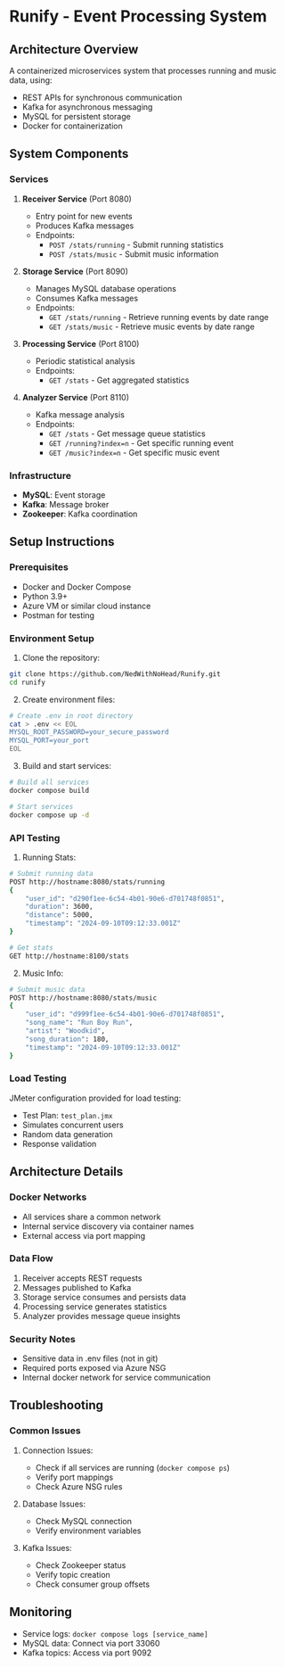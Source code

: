 # Runify - Event Processing System

## Architecture Overview
A containerized microservices system that processes running and music data, using:
- REST APIs for synchronous communication
- Kafka for asynchronous messaging
- MySQL for persistent storage
- Docker for containerization

## System Components

### Services
1. **Receiver Service** (Port 8080)
   - Entry point for new events
   - Produces Kafka messages
   - Endpoints:
     - `POST /stats/running` - Submit running statistics
     - `POST /stats/music` - Submit music information

2. **Storage Service** (Port 8090)
   - Manages MySQL database operations
   - Consumes Kafka messages
   - Endpoints:
     - `GET /stats/running` - Retrieve running events by date range
     - `GET /stats/music` - Retrieve music events by date range

3. **Processing Service** (Port 8100)
   - Periodic statistical analysis
   - Endpoints:
     - `GET /stats` - Get aggregated statistics

4. **Analyzer Service** (Port 8110)
   - Kafka message analysis
   - Endpoints:
     - `GET /stats` - Get message queue statistics
     - `GET /running?index=n` - Get specific running event
     - `GET /music?index=n` - Get specific music event

### Infrastructure
- **MySQL**: Event storage
- **Kafka**: Message broker
- **Zookeeper**: Kafka coordination

## Setup Instructions

### Prerequisites
- Docker and Docker Compose
- Python 3.9+
- Azure VM or similar cloud instance
- Postman for testing

### Environment Setup
1. Clone the repository:
```bash
git clone https://github.com/NedWithNoHead/Runify.git
cd runify
```

2. Create environment files:
```bash
# Create .env in root directory
cat > .env << EOL
MYSQL_ROOT_PASSWORD=your_secure_password
MYSQL_PORT=your_port
EOL
```

3. Build and start services:
```bash
# Build all services
docker compose build

# Start services
docker compose up -d
```

### API Testing

1. Running Stats:
```bash
# Submit running data
POST http://hostname:8080/stats/running
{
    "user_id": "d290f1ee-6c54-4b01-90e6-d701748f0851",
    "duration": 3600,
    "distance": 5000,
    "timestamp": "2024-09-10T09:12:33.001Z"
}

# Get stats
GET http://hostname:8100/stats
```

2. Music Info:
```bash
# Submit music data
POST http://hostname:8080/stats/music
{
    "user_id": "d999f1ee-6c54-4b01-90e6-d701748f0851",
    "song_name": "Run Boy Run",
    "artist": "Woodkid",
    "song_duration": 180,
    "timestamp": "2024-09-10T09:12:33.001Z"
}
```

### Load Testing
JMeter configuration provided for load testing:
- Test Plan: `test_plan.jmx`
- Simulates concurrent users
- Random data generation
- Response validation

## Architecture Details

### Docker Networks
- All services share a common network
- Internal service discovery via container names
- External access via port mapping

### Data Flow
1. Receiver accepts REST requests
2. Messages published to Kafka
3. Storage service consumes and persists data
4. Processing service generates statistics
5. Analyzer provides message queue insights

### Security Notes
- Sensitive data in .env files (not in git)
- Required ports exposed via Azure NSG
- Internal docker network for service communication

## Troubleshooting

### Common Issues
1. Connection Issues:
   - Check if all services are running (`docker compose ps`)
   - Verify port mappings
   - Check Azure NSG rules

2. Database Issues:
   - Check MySQL connection
   - Verify environment variables

3. Kafka Issues:
   - Check Zookeeper status
   - Verify topic creation
   - Check consumer group offsets

## Monitoring
- Service logs: `docker compose logs [service_name]`
- MySQL data: Connect via port 33060
- Kafka topics: Access via port 9092